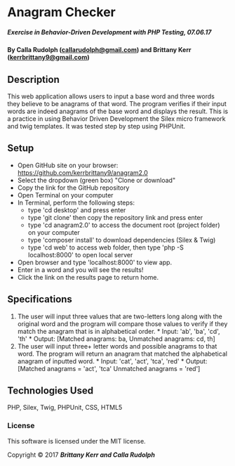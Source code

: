   # Anagram Checker
  ##### _Exercise in Behavior-Driven Development with PHP Testing, 07.06.17_

  #### By Calla Rudolph (<callarudolph@gmail.com>) and Brittany Kerr (<kerrbrittany9@gmail.com>)

  ## Description

  This web application allows users to input a base word and three words they believe to be anagrams of that word. The program verifies if their input words are indeed anagrams of the base word and displays the result. This is a practice in using Behavior Driven Development the Silex micro framework and twig templates. It was tested step by step using PHPUnit.

  ## Setup

  * Open GitHub site on your browser: https://github.com/kerrbrittany9/anagram2.0
  * Select the dropdown (green box) "Clone or download"
  * Copy the link for the GitHub repository
  * Open Terminal on your computer
  * In Terminal, perform the following steps:
      * type 'cd desktop' and press enter
      * type 'git clone' then copy the repository link and press enter
      * type 'cd anagram2.0' to access the document root (project folder) on your computer
      * type 'composer install' to download dependencies (Silex & Twig)
      * type 'cd web' to access web folder, then type 'php -S localhost:8000' to open local server
  * Open browser and type 'localhost:8000' to view app.
  * Enter in a word and you will see the results!
  * Click the link on the results page to return home.

  ## Specifications
  1. The user will input three values that are two-letters long along with the original word and the program will compare those values to verify if they match the anagram that is in alphabetical order.
    * Input: 'ab', 'ba', 'cd', 'th'
    * Output: [Matched anagrams: ba, Unmatched anagrams: cd, th]
  2. The user will input three+ letter words and possible anagrams to that word. The program will return an anagram that matched the alphabetical anagram of inputted word.
    * Input: 'cat', 'act', 'tca', 'red'
    * Output: [Matched anagrams = 'act', 'tca' Unmatched anagrams = 'red']

  ## Technologies Used

  PHP, Silex, Twig, PHPUnit, CSS, HTML5

  ### License
  This software is licensed under the MIT license.

  Copyright &copy; 2017 **_Brittany Kerr and Calla Rudolph_**
